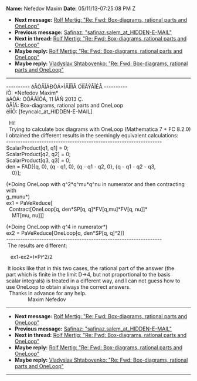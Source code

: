 **Name:** Nefedov Maxim
**Date:** 05/11/13-07:25:08 PM Z

  - **Next message:** [Rolf Mertig: "Re: Fwd: Box-diagrams, rational
    parts and OneLoop"](0734.html)
  - **Previous message:** [Safinaz:
    "safinaz.salem_at_HIDDEN-E-MAIL"](0732.html)
  - **Next in thread:** [Rolf Mertig: "Re: Fwd: Box-diagrams, rational
    parts and OneLoop"](0734.html)
  - **Maybe reply:** [Rolf Mertig: "Re: Fwd: Box-diagrams, rational
    parts and OneLoop"](0734.html)
  - **Maybe reply:** [Vladyslav Shtabovenko: "Re: Fwd: Box-diagrams,
    rational parts and OneLoop"](1080.html)

-----

\---------- ðÅÒÅÎÁÐÒÁ×ÌÅÎÎÏÅ ÓÏÏÂÝÅÎÉÅ ----------  
ïÔ: \*Nefedov Maxim\*  
äÁÔÁ: ÓÕÂÂÏÔÁ, 11 ÍÁÑ 2013 Ç.  
ôÅÍÁ: Box-diagrams, rational parts and OneLoop  
ëÏÍÕ:
[feyncalc_at_HIDDEN-E-MAIL]  

  Hi\!  
  Trying to calculate box diagrams with OneLoop (Mathematica 7 + FC
8.2.0)  
I obtained the different results in the seemingly equivalent
calculations:  
\------------------------------------------------------------------  
ScalarProduct[q1, q1] = 0;  
ScalarProduct[q2, q2] = 0;  
ScalarProduct[q3, q3] = 0;  
den = FAD[{q, 0}, {q - q1, 0}, {q - q1 - q2, 0}, {q - q1 - q2 -
q3,  
    0}];  

(\*Doing OneLoop with q^2\*q^mu\*q^nu in numerator and then contracting
with  
g\_munu\*)  
ex1 = PaVeReduce[  
  Contract[OneLoop[q, den\*SP[q,
q]\*FV[q,mu]\*FV[q, nu]]\*  
    MT[mu, nu]]]  

(\*Doing OneLoop with q^4 in numerator\*)  
ex2 = PaVeReduce[OneLoop[q, den\*SP[q, q]^2]]  
\------------------------------------------------------------------  
 The results are different:  

   ex1-ex2=I\*Pi^2/2  

 It looks like that in this two cases, the rational part of the answer
(the  
part which is finite in the limit D-\>4, but not proportional to the
basis  
scalar integrals) is treated in a different way, and I can not guess how
to  
use OneLoop to obtain always the correct answers.  
  Thanks in advance for any help.  
               Maxim Nefedov  

-----

  - **Next message:** [Rolf Mertig: "Re: Fwd: Box-diagrams, rational
    parts and OneLoop"](0734.html)
  - **Previous message:** [Safinaz:
    "safinaz.salem_at_HIDDEN-E-MAIL"](0732.html)
  - **Next in thread:** [Rolf Mertig: "Re: Fwd: Box-diagrams, rational
    parts and OneLoop"](0734.html)
  - **Maybe reply:** [Rolf Mertig: "Re: Fwd: Box-diagrams, rational
    parts and OneLoop"](0734.html)
  - **Maybe reply:** [Vladyslav Shtabovenko: "Re: Fwd: Box-diagrams,
    rational parts and OneLoop"](1080.html)

-----

